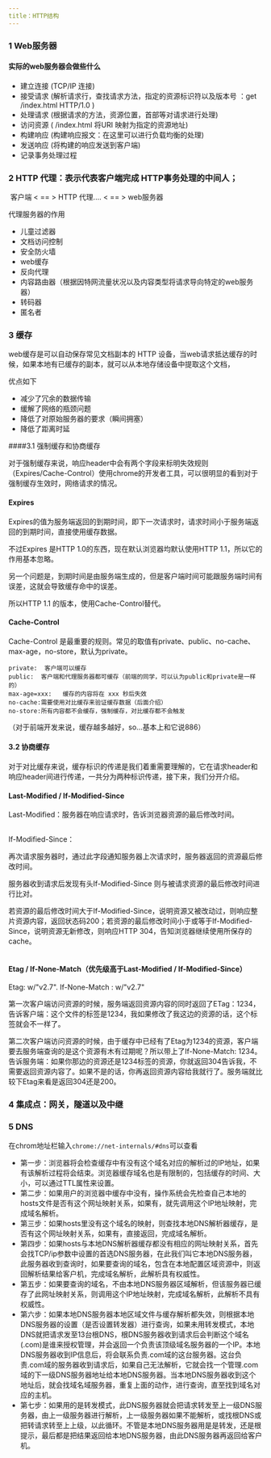 ```yaml
---
title：HTTP结构
---
```


### 1 Web服务器

#### 实际的web服务器会做些什么

* 建立连接 (TCP/IP 连接)
* 接受请求 (解析请求行，查找请求方法，指定的资源标识符以及版本号 ：get  /index.html HTTP/1.0 )
* 处理请求 (根据请求的方法，资源位置，首部等对请求进行处理)
* 访问资源 ( /index.html 将URI 映射为指定的资源地址)
* 构建响应 (构建响应报文：在这里可以进行负载均衡的处理)
* 发送响应 (将构建的响应发送到客户端)
* 记录事务处理过程

### 2 HTTP 代理：表示代表客户端完成 HTTP事务处理的中间人； 

​	客户端 < == > HTTP 代理.... < == > web服务器

代理服务器的作用

* 儿童过滤器
* 文档访问控制
* 安全防火墙
* web缓存
* 反向代理
* 内容路由器（根据因特网流量状况以及内容类型将请求导向特定的web服务器）
* 转码器
* 匿名者

### 3 缓存

web缓存是可以自动保存常见文档副本的 HTTP 设备，当web请求抵达缓存的时候，如果本地有已缓存的副本，就可以从本地存储设备中提取这个文档，

优点如下

* 减少了冗余的数据传输
* 缓解了网络的瓶颈问题
* 降低了对原始服务器的要求（瞬间拥塞）
* 降低了距离时延

####3.1 强制缓存和协商缓存

对于强制缓存来说，响应header中会有两个字段来标明失效规则（Expires/Cache-Control）使用chrome的开发者工具，可以很明显的看到对于强制缓存生效时，网络请求的情况。

#### Expires

Expires的值为服务端返回的到期时间，即下一次请求时，请求时间小于服务端返回的到期时间，直接使用缓存数据。

不过Expires 是HTTP 1.0的东西，现在默认浏览器均默认使用HTTP 1.1，所以它的作用基本忽略。

另一个问题是，到期时间是由服务端生成的，但是客户端时间可能跟服务端时间有误差，这就会导致缓存命中的误差。

所以HTTP 1.1 的版本，使用Cache-Control替代。

#### Cache-Control

Cache-Control 是最重要的规则。常见的取值有private、public、no-cache、max-age，no-store，默认为private。

```
private:  客户端可以缓存
public:  客户端和代理服务器都可缓存（前端的同学，可以认为public和private是一样的）
max-age=xxx:   缓存的内容将在 xxx 秒后失效
no-cache:需要使用对比缓存来验证缓存数据（后面介绍）
no-store:所有内容都不会缓存，强制缓存，对比缓存都不会触发
```

（对于前端开发来说，缓存越多越好，so…基本上和它说886）

#### 3.2 协商缓存

对于对比缓存来说，缓存标识的传递是我们着重需要理解的，它在请求header和响应header间进行传递，一共分为两种标识传递，接下来，我们分开介绍。

#### Last-Modified / If-Modified-Since

Last-Modified：服务器在响应请求时，告诉浏览器资源的最后修改时间。

![img](data:image/gif;base64,iVBORw0KGgoAAAANSUhEUgAAAAEAAAABCAYAAAAfFcSJAAAADUlEQVQImWNgYGBgAAAABQABh6FO1AAAAABJRU5ErkJggg==)

If-Modified-Since：

再次请求服务器时，通过此字段通知服务器上次请求时，服务器返回的资源最后修改时间。

服务器收到请求后发现有头If-Modified-Since 则与被请求资源的最后修改时间进行比对。

若资源的最后修改时间大于If-Modified-Since，说明资源又被改动过，则响应整片资源内容，返回状态码200；若资源的最后修改时间小于或等于If-Modified-Since，说明资源无新修改，则响应HTTP 304，告知浏览器继续使用所保存的cache。

![img](data:image/gif;base64,iVBORw0KGgoAAAANSUhEUgAAAAEAAAABCAYAAAAfFcSJAAAADUlEQVQImWNgYGBgAAAABQABh6FO1AAAAABJRU5ErkJggg==)

#### Etag / If-None-Match（优先级高于Last-Modified / If-Modified-Since）

Etag: w/"v2.7".  If-None-Match : w/"v2.7"

第一次客户端访问资源的时候，服务端返回资源内容的同时返回了ETag：1234，告诉客户端：这个文件的标签是1234，我如果修改了我这边的资源的话，这个标签就会不一样了。

第二次客户端访问资源的时候，由于缓存中已经有了Etag为1234的资源，客户端要去服务端查询的是这个资源有木有过期呢？所以带上了If-None-Match: 1234。告诉服务端：如果你那边的资源还是1234标签的资源，你就返回304告诉我，不需要返回资源内容了。如果不是的话，你再返回资源内容给我就行了。服务端就比较下Etag来看是返回304还是200。

### 4 集成点：网关，隧道以及中继

### 5 DNS

在chrom地址栏输入`chrome://net-internals/#dns`可以查看

- 第一步：浏览器将会检查缓存中有没有这个域名对应的解析过的IP地址，如果有该解析过程将会结束。浏览器缓存域名也是有限制的，包括缓存的时间、大小，可以通过TTL属性来设置。
- 第二步：如果用户的浏览器中缓存中没有，操作系统会先检查自己本地的hosts文件是否有这个网址映射关系，如果有，就先调用这个IP地址映射，完成域名解析。
- 第三步：如果hosts里没有这个域名的映射，则查找本地DNS解析器缓存，是否有这个网址映射关系，如果有，直接返回，完成域名解析。
- 第四步：如果hosts与本地DNS解析器缓存都没有相应的网址映射关系，首先会找TCP/ip参数中设置的首选DNS服务器，在此我们叫它本地DNS服务器，此服务器收到查询时，如果要查询的域名，包含在本地配置区域资源中，则返回解析结果给客户机，完成域名解析，此解析具有权威性。
- 第五步：如果要查询的域名，不由本地DNS服务器区域解析，但该服务器已缓存了此网址映射关系，则调用这个IP地址映射，完成域名解析，此解析不具有权威性。
- 第六步：如果本地DNS服务器本地区域文件与缓存解析都失效，则根据本地DNS服务器的设置（是否设置转发器）进行查询，如果未用转发模式，本地DNS就把请求发至13台根DNS，根DNS服务器收到请求后会判断这个域名(.com)是谁来授权管理，并会返回一个负责该顶级域名服务器的一个IP。本地DNS服务器收到IP信息后，将会联系负责.com域的这台服务器。这台负责.com域的服务器收到请求后，如果自己无法解析，它就会找一个管理.com域的下一级DNS服务器地址给本地DNS服务器。当本地DNS服务器收到这个地址后，就会找域名域服务器，重复上面的动作，进行查询，直至找到域名对应的主机。
- 第七步：如果用的是转发模式，此DNS服务器就会把请求转发至上一级DNS服务器，由上一级服务器进行解析，上一级服务器如果不能解析，或找根DNS或把转请求转至上上级，以此循环。不管是本地DNS服务器用是是转发，还是根提示，最后都是把结果返回给本地DNS服务器，由此DNS服务器再返回给客户机。







